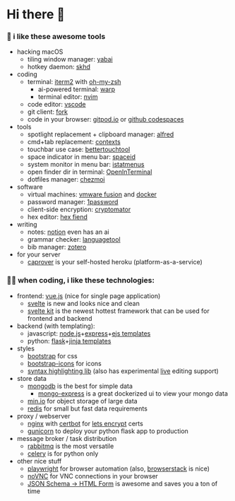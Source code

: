 # Hi there 👋


### 👾 i like these awesome tools

- hacking macOS
  - tiling window manager: [yabai](https://github.com/koekeishiya/yabai)
  - hotkey daemon: [skhd](https://github.com/koekeishiya/skhd)
- coding
  - terminal: [iterm2](https://iterm2.com/) with [oh-my-zsh](https://ohmyz.sh/)
    - ai-powered terminal: [warp](https://www.warp.dev/)
    - terminal editor: [nvim](https://neovim.io/)
  - code editor: [vscode](https://code.visualstudio.com/)
  - git client: [fork](https://git-fork.com/)
  - code in your browser: [gitpod.io](https://www.gitpod.io/) or [github codespaces](https://github.com/features/codespaces)
- tools
  - spotlight replacement + clipboard manager: [alfred](https://www.alfredapp.com/)
  - cmd+tab replacement: [contexts](https://contexts.co/)
  - touchbar use case: [bettertouchtool](https://folivora.ai/)
  - space indicator in menu bar: [spaceid](https://github.com/dshnkao/SpaceId)
  - system monitor in menu bar: [istatmenus](https://bjango.com/mac/istatmenus/)
  - open finder dir in terminal: [OpenInTerminal](https://github.com/Ji4n1ng/OpenInTerminal)
  - dotfiles manager: [chezmoi](https://www.chezmoi.io/)
- software
  - virtual machines: [vmware fusion](https://www.vmware.com/products/fusion.html) and [docker](https://www.docker.com/)
  - password manager: [1password](https://1password.com/)
  - client-side encryption: [cryptomator](https://cryptomator.org/)
  - hex editor: [hex fiend](https://hexfiend.com/)
- writing
  - notes: [notion](https://www.notion.so/) even has an ai
  - grammar checker: [languagetool](https://languagetool.org/)
  - bib manager: [zotero](https://www.zotero.org/)
- for your server
  - [caprover](https://caprover.com/) is your self-hosted heroku (platform-as-a-service)

### 👨‍💻 when coding, i like these technologies:

- frontend: [vue.js](https://vuejs.org/) (nice for single page application)
  - [svelte](https://svelte.dev) is new and looks nice and clean
  - [svelte kit](https://kit.svelte.dev) is the newest hottest framework that can be used for frontend and backend
- backend (with templating):
  - javascript: [node.js](https://nodejs.org/en/)+[express](https://expressjs.com)+[ejs templates](https://ejs.co/)
  - python: [flask](https://flask.palletsprojects.com/en/)+[jinja templates](https://jinja.palletsprojects.com/en/3.1.x/templates/)
- styles
  - [bootstrap](https://getbootstrap.com/) for css
  - [bootstrap-icons](https://icons.getbootstrap.com/) for icons
  - [syntax highlighting lib](https://prismjs.com/) (also has experimental [live](https://live.prismjs.com/) editing support)
- store data
  - [mongodb](https://www.mongodb.com/de-de) is the best for simple data
    - [mongo-express](https://hub.docker.com/_/mongo-express) is a great dockerized ui to view your mongo data
  - [min.io](https://min.io/) for object storage of large data
  - [redis](https://redis.io/) for small but fast data requirements
- proxy / webserver
  - [nginx](https://www.nginx.com/) with [certbot](https://certbot.eff.org/) for [lets encrypt](https://letsencrypt.org/) certs
  - [gunicorn](https://gunicorn.org/) to deploy your python flask app to production
- message broker / task distribution
  - [rabbitmq](https://www.rabbitmq.com/) is the most versatile
  - [celery](https://docs.celeryq.dev/) is for python only
- other nice stuff
  - [playwright](https://playwright.dev/) for browser automation (also, [browserstack](https://www.browserstack.com/) is nice)
  - [noVNC](https://novnc.com/info.html) for VNC connections in your browser
  - [JSON Schema -> HTML Form](https://github.com/json-editor/json-editor) is awesome and saves you a ton of time

